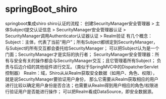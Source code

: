 # springBoot_shiro
springboot集成shiro
shiro认证的流程：
创建SecurityManager安全管理器 >
     主体Subject提交认证信息 >
             SecurityManager安全管理器认证 >
                     SecurityManager调用Authenticator认证器认证 >
                             Realm验证
有几个概念：
Subject：主体，代表了当前“用户”；所有Subject都绑定到SecurityManager，与Subject的所有交互都会委托给SecurityManager；
         可以把Subject认为是一个门面；SecurityManager才是实际的执行者；
SecurityManager安全管理器：所有与安全有关的操作都会与SecurityManager交互；且它管理着所有Subject；
         负责与后边介绍的其他组件进行交互。（类似于SpringMVC中的DispatcherServlet控制器）
Realm：域，Shiro从从Realm获取安全数据（如用户、角色、权限），就是说SecurityManager要验证用户身份，
         那么它需要从Realm获取相应的用户进行比较以确定用户身份是否合法；也需要从Realm得到用户相应的角色/权限进行验证用户是否能进行操作；
         可以把Realm看成DataSource，即安全数据源。
